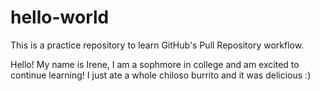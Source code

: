 # hello-world
This is a practice repository to learn GitHub's Pull Repository workflow.

Hello! My name is Irene, I am a sophmore in college and am excited to continue learning! 
I just ate a whole chiloso burrito and it was delicious :)
